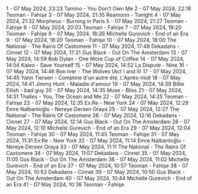 1 - 07 May 2024, 23:23	Tamino - You Don't Own Me
2 - 07 May 2024, 22:18	Teoman - Fahişe
3 - 07 May 2024, 21:35	Reamonn - Tonight
4 - 07 May 2024, 21:32	Morpheus - Burning in Paris
5 - 07 May 2024, 21:27	Teoman - Fahişe
6 - 07 May 2024, 20:03	Teoman - Fahişe
7 - 07 May 2024, 19:20	Teoman - Fahişe
8 - 07 May 2024, 18:26	Michelle Gurevich - End of an Era
9 - 07 May 2024, 18:20	Teoman - Fahişe
10 - 07 May 2024, 18:00	The National - The Rains Of Castomere
11 - 07 May 2024, 17:48	Dekadans - Cinnet
12 - 07 May 2024, 17:21	Gus Black - Out On The Amsterdam
13 - 07 May 2024, 14:59	Bob Dylan - One More Cup of Coffee
14 - 07 May 2024, 14:54	Kaleo - Save Yourself
15 - 07 May 2024, 14:52	La Dispute - Nine
16 - 07 May 2024, 14:46	Bon Iver - The Wolves (Act I and II)
17 - 07 May 2024, 14:45	Yann Tiersen - Comptine d'un autre été, L'Après-midi
18 - 07 May 2024, 14:41	Jimmy Hunt - Maladie d'amour
19 - 07 May 2024, 14:39	Billie Eilish - bad guy
20 - 07 May 2024, 14:35	Muse - Bliss
21 - 07 May 2024, 14:31	Thalles - You, The Ocean and Me
22 - 07 May 2024, 14:25	Teoman - Fahişe
23 - 07 May 2024, 12:35	Ex:Re - New York
24 - 07 May 2024, 12:29	Emre Nalbantoğlu - Nereye Dersen Oraya
25 - 07 May 2024, 12:27	The National - The Rains Of Castomere
26 - 07 May 2024, 12:16	Dekadans - Cinnet
27 - 07 May 2024, 12:14	Gus Black - Out On The Amsterdam
28 - 07 May 2024, 12:10	Michelle Gurevich - End of an Era
29 - 07 May 2024, 12:04	Teoman - Fahişe
30 - 07 May 2024, 11:45	Teoman - Fahişe
31 - 07 May 2024, 11:31	Ex:Re - New York
32 - 07 May 2024, 11:14	Emre Nalbantoğlu - Nereye Dersen Oraya
33 - 07 May 2024, 11:11	The National - The Rains Of Castomere
34 - 07 May 2024, 11:07	Dekadans - Cinnet
35 - 07 May 2024, 11:05	Gus Black - Out On The Amsterdam
36 - 07 May 2024, 11:02	Michelle Gurevich - End of an Era
37 - 07 May 2024, 10:57	Teoman - Fahişe
38 - 07 May 2024, 10:53	Dekadans - Cinnet
39 - 07 May 2024, 10:50	Gus Black - Out On The Amsterdam
40 - 07 May 2024, 10:44	Michelle Gurevich - End of an Era
41 - 07 May 2024, 10:38	Teoman - Fahişe
